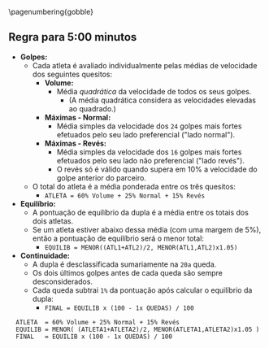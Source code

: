 <!--
pandoc regra-300.md -H deeplists.tex -o /tmp/x.pdf
pdftoppm /tmp/x.pdf /tmp/x -png
convert /tmp/x-1.png -trim /tmp/x.png
convert /tmp/x.png -bordercolor White -border 8 regra-300.png
eog regra-300.png
-->

\pagenumbering{gobble}

## Regra para 5:00 minutos

- **Golpes:**
    - Cada atleta é avaliado individualmente pelas médias de velocidade dos
      seguintes quesitos:
        - **Volume:**
            - Média *quadrática* da velocidade de todos os seus golpes.
                - (A média quadrática considera as velocidades elevadas ao
                   quadrado.)
        - **Máximas - Normal:**
            - Média simples da velocidade dos `24` golpes mais fortes efetuados
              pelo seu lado preferencial ("lado normal").
        - **Máximas - Revés:**
            - Média simples da velocidade dos `16` golpes mais fortes efetuados
              pelo seu lado não preferencial ("lado revés").
            - O revés só é válido quando supera em 10% a velocidade do golpe
              anterior do parceiro.
    - O total do atleta é a média ponderada entre os três quesitos:
        - `ATLETA = 60% Volume + 25% Normal + 15% Revés`
- **Equilíbrio:**
    - A pontuação de equilíbrio da dupla é a média entre os totais dos dois
      atletas.
    - Se um atleta estiver abaixo dessa média (com uma margem de 5%), então a
      pontuação de equilíbrio será o menor total:
        - `EQUILIB = MENOR((ATL1+ATL2)/2, MENOR(ATL1,ATL2)x1.05)`
- **Continuidade:**
    - A dupla é desclassificada sumariamente na `20a` queda.
    - Os dois últimos golpes antes de cada queda são sempre desconsiderados.
    - Cada queda subtrai `1%` da pontuação após calcular o equilíbrio da dupla:
        - `FINAL = EQUILIB x (100 - 1x QUEDAS) / 100`

```
  ATLETA  = 60% Volume + 25% Normal + 15% Revés
  EQUILIB = MENOR( (ATLETA1+ATLETA2)/2, MENOR(ATLETA1,ATLETA2)x1.05 )
  FINAL   = EQUILIB x (100 - 1x QUEDAS) / 100
```
